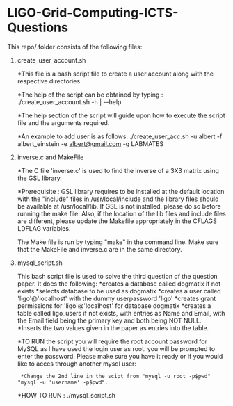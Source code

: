 # LIGO-Grid-Computing-ICTS-Questions

This repo/ folder consists of the following files:

1. create_user_account.sh

	*This file is a bash script file to create a user account along with the respective directories. 

	*The help of the script can be obtained by typing :
		./create_user_account.sh -h | --help
		
	*The help section of the script will guide upon how to execute the script file and the arguments required.

	*An example to add user is as follows:
		./create_user_acc.sh -u albert -f albert_einstein -e albert@gmail.com -g LABMATES

2. inverse.c and MakeFile

	*The C file 'inverse.c' is used to find the inverse of a 3X3 matrix using the GSL library. 

	*Prerequisite : 
	GSL library requires to be installed at the default location with the "include" files in /usr/local/include 
	and the library files should be available at /usr/local/lib.
	If GSL is not installed, please do so before running the make file. 
 	Also, if the location of the lib files and include files are different, please update the Makefile appropriately   in the CFLAGS LDFLAG variables.
 
	The Make file is run by typing "make" in the command line. Make sure that the MakeFile and inverse.c are in the    same directory.

3. mysql_script.sh

	This bash script file is used to solve the third question of the question paper. It does the following:
		*creates a database called dogmatix if not exists
		*selects database to be used as dogmatix
		*creates a user called 'ligo'@'localhost' with the dummy userpassword 'ligo'
		*creates grant permissions for 'ligo'@'localhost' for database dogmatix
		*creates a table called ligo_users if not exists, with entries as Name and Email, with the Email field being        the primary key and both being NOT NULL.
		*Inserts the two values given in the paper as entries into the table.

	*TO RUN the script you will require the root account password for MySQL as I have used the login user as root.       you will be prompted to enter the password. Please make sure you have it ready or if you would like to acces       through another mysql user:

	 	*Change the 2nd line in the scipt from "mysql -u root -p$pwd" "mysql -u 'username' -p$pwd".

	*HOW TO RUN : ./mysql_script.sh 	
